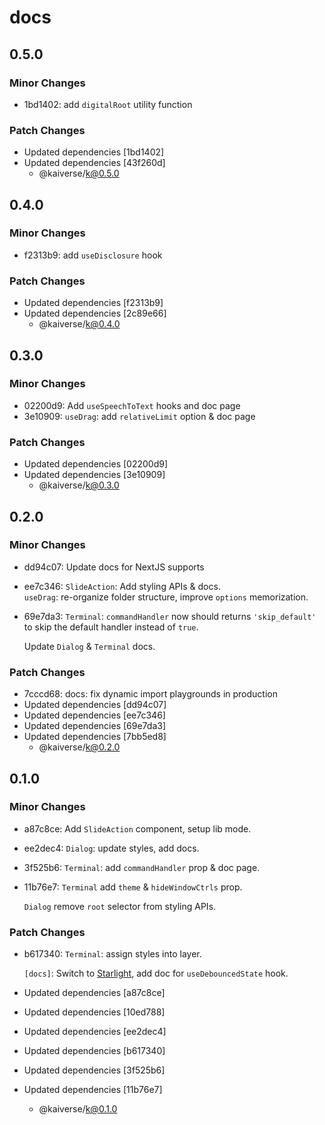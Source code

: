 # docs

## 0.5.0

### Minor Changes

- 1bd1402: add `digitalRoot` utility function

### Patch Changes

- Updated dependencies [1bd1402]
- Updated dependencies [43f260d]
  - @kaiverse/k@0.5.0

## 0.4.0

### Minor Changes

- f2313b9: add `useDisclosure` hook

### Patch Changes

- Updated dependencies [f2313b9]
- Updated dependencies [2c89e66]
  - @kaiverse/k@0.4.0

## 0.3.0

### Minor Changes

- 02200d9: Add `useSpeechToText` hooks and doc page
- 3e10909: `useDrag`: add `relativeLimit` option & doc page

### Patch Changes

- Updated dependencies [02200d9]
- Updated dependencies [3e10909]
  - @kaiverse/k@0.3.0

## 0.2.0

### Minor Changes

- dd94c07: Update docs for NextJS supports
- ee7c346: `SlideAction`: Add styling APIs & docs.<br/>`useDrag`: re-organize folder structure, improve `options` memorization.
- 69e7da3: `Terminal`: `commandHandler` now should returns `'skip_default'` to skip the default handler instead of `true`.

  Update `Dialog` & `Terminal` docs.

### Patch Changes

- 7cccd68: docs: fix dynamic import playgrounds in production
- Updated dependencies [dd94c07]
- Updated dependencies [ee7c346]
- Updated dependencies [69e7da3]
- Updated dependencies [7bb5ed8]
  - @kaiverse/k@0.2.0

## 0.1.0

### Minor Changes

- a87c8ce: Add `SlideAction` component, setup lib mode.
- ee2dec4: `Dialog`: update styles, add docs.
- 3f525b6: `Terminal`: add `commandHandler` prop & doc page.
- 11b76e7: `Terminal` add `theme` & `hideWindowCtrls` prop.

  `Dialog` remove `root` selector from styling APIs.

### Patch Changes

- b617340: `Terminal`: assign styles into layer.

  `[docs]`: Switch to [Starlight](https://starlight.astro.build), add doc for `useDebouncedState` hook.

- Updated dependencies [a87c8ce]
- Updated dependencies [10ed788]
- Updated dependencies [ee2dec4]
- Updated dependencies [b617340]
- Updated dependencies [3f525b6]
- Updated dependencies [11b76e7]
  - @kaiverse/k@0.1.0
